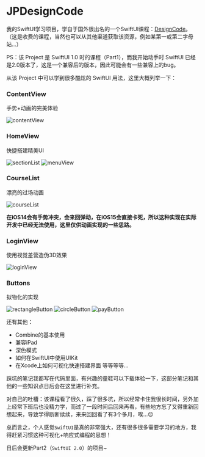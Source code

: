 # JPDesignCode

我的SwiftUI学习项目，学自于国外很出名的一个SwiftUI课程：[DesignCode](https://designcode.io/)。（这是收费的课程，当然也可以从其他渠道获取该资源，例如某第一或第二字母站...）

PS：该 Project 是 SwiftUI 1.0 时的课程（Part1），而我开始动手时 SwiftUI 已经是2.0版本了，这是一个兼容后的版本，因此可能会有一些兼容上的bug。

从该 Project 中可以学到很多酷炫的 SwiftUI 用法，这里大概列举一下：

### ContentView
手势+动画的完美体验

![contentView](https://github.com/Rogue24/JPCover/raw/master/JPDesignCode/contentView.gif)

### HomeView
快捷搭建精美UI

![sectionList](https://github.com/Rogue24/JPCover/raw/master/JPDesignCode/sectionList.gif)
![menuView](https://github.com/Rogue24/JPCover/raw/master/JPDesignCode/menuView.gif)

### CourseList
漂亮的过场动画

![courseList](https://github.com/Rogue24/JPCover/raw/master/JPDesignCode/courseList.gif)

**在iOS14会有手势冲突，会来回弹动，在iOS15会直接卡死，所以这种实现在实际开发中已经无法使用，这里仅供动画实现的一些思路。**


### LoginView
使用视觉差营造伪3D效果

![loginView](https://github.com/Rogue24/JPCover/raw/master/JPDesignCode/loginView.gif)

### Buttons
拟物化的实现

![rectangleButton](https://github.com/Rogue24/JPCover/raw/master/JPDesignCode/rectangleButton.gif)
![circleButton](https://github.com/Rogue24/JPCover/raw/master/JPDesignCode/circleButton.gif)
![payButton](https://github.com/Rogue24/JPCover/raw/master/JPDesignCode/payButton.gif)

还有其他：
- Combine的基本使用
- 兼容iPad
- 深色模式
- 如何在SwiftUI中使用UIKit
- 在Xcode上如何可视化快速搭建界面
等等等等...

踩坑的笔记我都写在代码里面，有兴趣的童鞋可以下载体验一下，这部分笔记和其他的一些知识点日后会在这里进行补充。

对自己的吐槽：该课程看了很久，踩了很多坑，所以经常卡住我很长时间，另外加上经常下班后也没精力学，而过了一段时间后回来再看，有些地方忘了又得重新回想起来，导致学得断断续续，来来回回看了有3个多月，唉...😣

总而言之，个人感觉`SwiftUI`是真的非常强大，还有很多很多需要学习的地方，我得赶紧习惯这种可视化+响应式编程的思想！

日后会更新Part2（`SwiftUI 2.0`）的项目~
